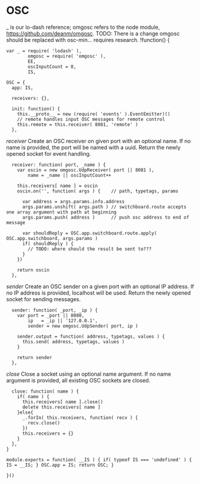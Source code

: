 OSC
===
_ is our lo-dash reference; omgosc refers to the node module, https://github.com/deanm/omgosc.
TODO: There is a change omgosc should be replaced with osc-min... requires research.
    !function() {
      
    var _ = require( 'lodash' ), 
            omgosc = require( 'omgosc' ),
            EE,
            oscInputCount = 0,
            IS,
		
    OSC = {
      app: IS,
      
      receivers: {},
      
      init: function() {
        this.__proto__ = new (require( 'events' ).EventEmitter)()
        // remote handles input OSC messages for remote control
        this.remote = this.receiver( 8081, 'remote' )
      },
      
*receiver* Create an OSC receiver on given port with an optional name. If no name is provided, the port
will be named with a uuid. Return the newly opened socket for event handling.
      
      receiver: function( port, _name ) {
        var oscin = new omgosc.UdpReceiver( port || 8081 ),
            name = _name || oscInputCount++
        
        this.receivers[ name ] = oscin
        oscin.on('', function( args ) {    // path, typetags, params 

          var address = args.params.info.address
          args.params.unshift( args.path ) // switchboard.route accepts one array argument with path at beginning
          args.params.push( address )      // push osc address to end of message
          
          var shouldReply = OSC.app.switchboard.route.apply( OSC.app.switchboard, args.params )
          if( shouldReply ) {
            // TODO: where should the result be sent to???
          }
        })
        
        return oscin
      },

*sender* Create an OSC sender on a given port with an optional IP address. If no IP address is provided, localhost
will be used. Return the newly opened socket for sending messages.

      sender: function( _port, _ip ) {
        var port = _port || 8080,
            ip   = _ip || '127.0.0.1',
            sender = new omgosc.UdpSender( port, ip )
        
        sender.output = function( address, typetags, values ) {
          this.send( address, typetags, values )
        }
        
        return sender
      },

*close* Close a socket using an optional name argument. If no name argument is provided, all
existing OSC sockets are closed.
      
      close: function( name ) {
        if( name ) {
          this.receivers[ name ].close()
          delete this.receivers[ name ]
        }else{
          _.forIn( this.receivers, function( recv ) {
            recv.close()
          })
          this.receivers = {}
        }
      },
    }
    
    module.exports = function( __IS ) { if( typeof IS === 'undefined' ) { IS = __IS; } OSC.app = IS; return OSC; }
    
    }()